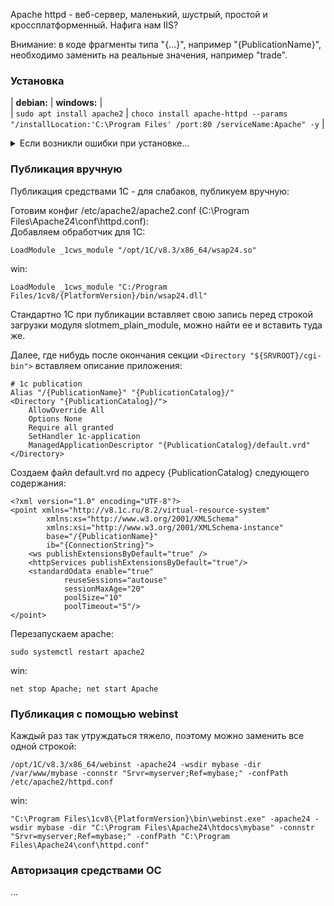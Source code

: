 Apache httpd - веб-сервер, маленький, шустрый, простой и кроссплатформенный. Нафига нам IIS?  
  
Внимание: в коде фрагменты типа "{...}", например "{PublicationName}", необходимо заменить на реальные значения, например "trade".  

### Установка  
| **debian:** | **windows:** |  
| `sudo apt install apache2` | `choco install apache-httpd --params "/installLocation:'C:\Program Files' /port:80 /serviceName:Apache" -y` |  
<details>
<summary>Если возникли ошибки при установке...</summary>
  
Скорее всего причина проста: порты 80 или 443 уже кем-то заняты.  
Весьма вероятно, что уже установлен IIS ~~и его нужно снести к ежам~~.  
В этом случае либо освобождаем порты, либо меняем их на нестандартные:  
Для http: в C:\Program Files\Apache24\conf\httpd.conf меняем `Listen 80` на `Listen 5080`  
Для https: в C:\Program Files\Apache24\conf\extra\httpd-ahssl.conf меняем `Listen 443` на `Listen 5443`  
Либо можно просто отключить ssl, поставив # перед строкой в c:\Program Files\Apache24\httpd.conf:
```
LoadModule ssl_module modules/mod_ssl.so
```
 </details>
  
### Публикация вручную
Публикация средствами 1С - для слабаков, публикуем вручную:

Готовим конфиг /etc/apache2/apache2.conf (C:\Program Files\Apache24\conf\httpd.conf):  
Добавляем обработчик для 1С:
```
LoadModule _1cws_module "/opt/1C/v8.3/x86_64/wsap24.so"
```
win:
```
LoadModule _1cws_module "C:/Program Files/1cv8/{PlatformVersion}/bin/wsap24.dll"
```
Стандартно 1С при публикации вставляет свою запись перед строкой загрузки модуля slotmem_plain_module, можно найти ее и вставить туда же.   
  
Далее, где нибудь после окончания секции `<Directory "${SRVROOT}/cgi-bin">` вставляем описание приложения:  
```
# 1c publication
Alias "/{PublicationName}" "{PublicationCatalog}/"
<Directory "{PublicationCatalog}/">
    AllowOverride All
    Options None
    Require all granted
    SetHandler 1c-application
    ManagedApplicationDescriptor "{PublicationCatalog}/default.vrd"
</Directory>

```
  
Создаем файл default.vrd по адресу {PublicationCatalog} следующего содержания:
```
<?xml version="1.0" encoding="UTF-8"?>
<point xmlns="http://v8.1c.ru/8.2/virtual-resource-system"
		xmlns:xs="http://www.w3.org/2001/XMLSchema"
		xmlns:xsi="http://www.w3.org/2001/XMLSchema-instance"
		base="/{PublicationName}"
		ib="{ConnectionString}">
	<ws publishExtensionsByDefault="true" />
	<httpServices publishExtensionsByDefault="true"/>
	<standardOdata enable="true"
			reuseSessions="autouse"
			sessionMaxAge="20"
			poolSize="10"
			poolTimeout="5"/>
</point>
```

Перезапускаем apache:  
```
sudo systemctl restart apache2
```
win: 
```
net stop Apache; net start Apache
```

### Публикация с помощью webinst
Каждый раз так утруждаться тяжело, поэтому можно заменить все одной строкой:  
```
/opt/1C/v8.3/x86_64/webinst -apache24 -wsdir mybase -dir /var/www/mybase -connstr "Srvr=myserver;Ref=mybase;" -confPath /etc/apache2/httpd.conf
```
win:
```
"C:\Program Files\1cv8\{PlatformVersion}\bin\webinst.exe" -apache24 -wsdir mybase -dir "C:\Program Files\Apache24\htdocs\mybase" -connstr "Srvr=myserver;Ref=mybase;" -confPath "C:\Program Files\Apache24\conf\httpd.conf"
```

### Авторизация средствами ОС
...  


